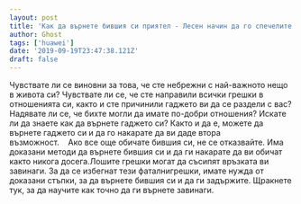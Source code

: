 ```yaml
---
layout: post
title: 'Как да върнете бившия си приятел - Лесен начин да го спечелите обратно!'
author: Ghost
tags: ['huawei']
date: '2019-09-19T23:47:38.121Z'
draft: false
---
```


Чувствате ли се виновни за това, че сте небрежни с най-важното нещо в живота си? Чувствате ли се, че сте направили всички грешки в отношенията си, както и сте причинили гаджето ви да се раздели с вас? Надявате ли се, че бихте могли да имате по-добри отношения? Искате ли да знаете как да върнете гаджето си? Както и да е, можете да върнете гаджето си и да го накарате да ви даде втора възможност.    Ако все още обичате бившия си, не се отказвайте. Има доказани методи да върнете бившия си и да ги накарате да ви обичат както никога досега.Лошите грешки могат да съсипят връзката ви завинаги. За да се избегнат тези фаталнигрешки, имате нужда от доказани стъпки, за да върнете бившия си и да ги задържите. Щракнете тук, за да научите как точно да ги върнете завинаги.
